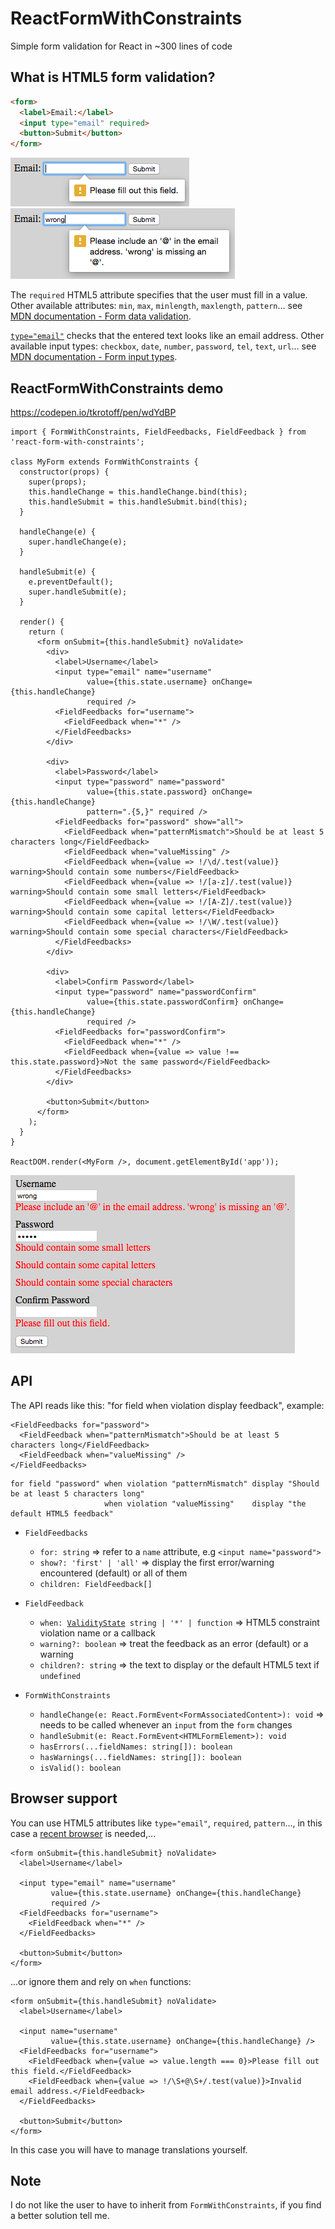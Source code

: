 # ReactFormWithConstraints

Simple form validation for React in ~300 lines of code

## What is HTML5 form validation?

```HTML
<form>
  <label>Email:</label>
  <input type="email" required>
  <button>Submit</button>
</form>
```
![input required](doc/input-required.png)
![input type="email"](doc/input-type-email.png)

The `required` HTML5 attribute specifies that the user must fill in a value. Other available attributes: `min`, `max`, `minlength`, `maxlength`, `pattern`... see [MDN documentation - Form data validation](https://developer.mozilla.org/en-US/docs/Learn/HTML/Forms/Form_validation).

[`type="email"`](https://developer.mozilla.org/en-US/docs/Web/HTML/Element/input/email) checks that the entered text looks like an email address. Other available input types: `checkbox`, `date`, `number`, `password`, `tel`, `text`, `url`... see [MDN documentation - Form input types](https://developer.mozilla.org/en-US/docs/Web/HTML/Element/input#Form_<input>_types).

## ReactFormWithConstraints demo

https://codepen.io/tkrotoff/pen/wdYdBP

```JSX
import { FormWithConstraints, FieldFeedbacks, FieldFeedback } from 'react-form-with-constraints';

class MyForm extends FormWithConstraints {
  constructor(props) {
    super(props);
    this.handleChange = this.handleChange.bind(this);
    this.handleSubmit = this.handleSubmit.bind(this);
  }

  handleChange(e) {
    super.handleChange(e);
  }

  handleSubmit(e) {
    e.preventDefault();
    super.handleSubmit(e);
  }

  render() {
    return (
      <form onSubmit={this.handleSubmit} noValidate>
        <div>
          <label>Username</label>
          <input type="email" name="username"
                 value={this.state.username} onChange={this.handleChange}
                 required />
          <FieldFeedbacks for="username">
            <FieldFeedback when="*" />
          </FieldFeedbacks>
        </div>

        <div>
          <label>Password</label>
          <input type="password" name="password"
                 value={this.state.password} onChange={this.handleChange}
                 pattern=".{5,}" required />
          <FieldFeedbacks for="password" show="all">
            <FieldFeedback when="patternMismatch">Should be at least 5 characters long</FieldFeedback>
            <FieldFeedback when="valueMissing" />
            <FieldFeedback when={value => !/\d/.test(value)} warning>Should contain some numbers</FieldFeedback>
            <FieldFeedback when={value => !/[a-z]/.test(value)} warning>Should contain some small letters</FieldFeedback>
            <FieldFeedback when={value => !/[A-Z]/.test(value)} warning>Should contain some capital letters</FieldFeedback>
            <FieldFeedback when={value => !/\W/.test(value)} warning>Should contain some special characters</FieldFeedback>
          </FieldFeedbacks>
        </div>

        <div>
          <label>Confirm Password</label>
          <input type="password" name="passwordConfirm"
                 value={this.state.passwordConfirm} onChange={this.handleChange}
                 required />
          <FieldFeedbacks for="passwordConfirm">
            <FieldFeedback when="*" />
            <FieldFeedback when={value => value !== this.state.password}>Not the same password</FieldFeedback>
          </FieldFeedbacks>
        </div>

        <button>Submit</button>
      </form>
    );
  }
}

ReactDOM.render(<MyForm />, document.getElementById('app'));
```

![demo-password](doc/demo-password.png)

## API

The API reads like this: "for field when violation display feedback", example:
```JSX
<FieldFeedbacks for="password">
  <FieldFeedback when="patternMismatch">Should be at least 5 characters long</FieldFeedback>
  <FieldFeedback when="valueMissing" />
</FieldFeedbacks>
```
```
for field "password" when violation "patternMismatch" display "Should be at least 5 characters long"
                     when violation "valueMissing"    display "the default HTML5 feedback"
```

- `FieldFeedbacks`
  - `for: string` => refer to a `name` attribute, e.g `<input name="password">`
  - `show?: 'first' | 'all'` => display the first error/warning encountered (default) or all of them
  - `children: FieldFeedback[]`

- `FieldFeedback`
  - `when: `[`ValidityState`](https://developer.mozilla.org/en-US/docs/Web/API/ValidityState)` string | '*' | function` => HTML5 constraint violation name or a callback
  - `warning?: boolean` => treat the feedback as an error (default) or a warning
  - `children?: string` => the text to display or the default HTML5 text if `undefined`

- `FormWithConstraints`
  - `handleChange(e: React.FormEvent<FormAssociatedContent>): void` => needs to be called whenever an `input` from the `form` changes
  - `handleSubmit(e: React.FormEvent<HTMLFormElement>): void`
  - `hasErrors(...fieldNames: string[]): boolean`
  - `hasWarnings(...fieldNames: string[]): boolean`
  - `isValid(): boolean`

## Browser support

You can use HTML5 attributes like `type="email"`, `required`, `pattern`..., in this case a [recent browser](http://caniuse.com/#feat=form-validation) is needed,...

```JSX
<form onSubmit={this.handleSubmit} noValidate>
  <label>Username</label>

  <input type="email" name="username"
         value={this.state.username} onChange={this.handleChange}
         required />
  <FieldFeedbacks for="username">
    <FieldFeedback when="*" />
  </FieldFeedbacks>

  <button>Submit</button>
</form>
```

...or ignore them and rely on `when` functions:

```JSX
<form onSubmit={this.handleSubmit} noValidate>
  <label>Username</label>

  <input name="username"
         value={this.state.username} onChange={this.handleChange} />
  <FieldFeedbacks for="username">
    <FieldFeedback when={value => value.length === 0}>Please fill out this field.</FieldFeedback>
    <FieldFeedback when={value => !/\S+@\S+/.test(value)}>Invalid email address.</FieldFeedback>
  </FieldFeedbacks>

  <button>Submit</button>
</form>
```

In this case you will have to manage translations yourself.

## Note

I do not like the user to have to inherit from `FormWithConstraints`, if you find a better solution tell me.
